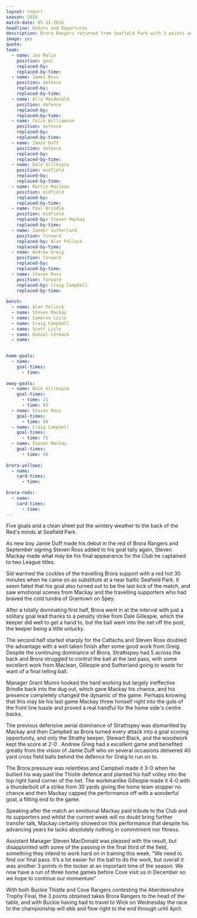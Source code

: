 ```yaml
---
layout: report
season: 2016
match-date: 05-11-2016
headline: Debuts and Departures
description: Brora Rangers returned from Seafield Park with 3 points and 5 goals
image: yes
quote:
team:
  - name: Joe Malin
    position: goal
    replaced-by: 
    replaced-by-time: 
  - name: James Ross
    position: defence
    replaced-by:
    replaced-by-time:
  - name: Ally Macdonald
    position: defence
    replaced-by: 
    replaced-by-time: 
  - name: Colin Williamson
    position: defence
    replaced-by: 
    replaced-by-time: 
  - name: Jamie Duff
    position: defence
    replaced-by: 
    replaced-by-time:
  - name: Dale Gillespie
    position: midfield
    replaced-by: 
    replaced-by-time: 
  - name: Martin Maclean
    position: midfield
    replaced-by: 
    replaced-by-time: 
  - name: Paul Brindle
    position: midfield
    replaced-by: Steven Mackay
    replaced-by-time: 
  - name: Zander Sutherland
    position: forward
    replaced-by: Alan Pollock
    replaced-by-time: 
  - name: Andrew Greig
    position: forward
    replaced-by: 
    replaced-by-time: 
  - name: Steven Ross
    position: forward
    replaced-by: Craig Campbell
    replaced-by-time: 
    
bench:
  - name: Alan Pollock
  - name: Steven Mackay
  - name: Cameron Lisle
  - name: Craig Campbell
  - name: Scott Lisle
  - name: Daniel Cormack
  - name: 
  

home-goals:
  - name: 
    goal-times:
      - time: 
      
away-goals:
  - name: Dale Gillespie
    goal-times:
      - time: 21
      - time: 85
  - name: Steven Ross
    goal-times:
      - time: 50
  - name: Craig Campbell
    goal-times:
      - time: 75
  - name: Steven Mackay
    goal-times:
      - time: 90
      
brora-yellows:
  - name: 
    card-times:
      - time: 
      
brora-reds:
  - name: 
    card-times:
      - time: 
---
```

Five goals and a clean sheet put the wintery weather to the back of the Red's minds at Seafield Park.

As new boy Jamie Duff made his debut in the red of Brora Rangers and September signing Steven Ross added to his goal tally again, Steven Mackay made what may be his final appearance for the Club he captained to two League titles.

Sid warmed the cockles of the travelling Brora support with a red hot 30 minutes when he came on as substitute at a near baltic Seafield Park. It seem fated that his goal also turned out to be the last kick of the match, and saw emotional scenes from Mackay and the travelling supporters who had braved the cold tundra of Grantown on Spey.
 
After a totally dominating first half, Brora went in at the interval with just a solitary goal lead thanks to a penalty strike from Dale Gillespie, which the keeper did well to get a hand to, but the ball went into the net off the post, the keeper being a little unlucky.
 
The second half started sharply for the Cattachs and Steven Ross doubled the advantage with a well taken finish after some good work from Greig. Despite the continuing dominance of Brora, Strathspey had 5 across the back and Brora struggled to control the ball at the last pass, with some excellent work from Maclean, Gillespie and Sutherland going to waste for want of a final telling ball.
 
Manager Grant Munro hooked the hard working but largely ineffective Brindle back into the dug out, which gave Mackay his chance, and his presence completely changed the dynamic of the game. Perhaps knowing that this may be his last game Mackay threw himself right into the guts of the front line tussle and proved a real handful for the home side's centre backs.
 
The previous defensive aerial dominance of Strathspey was dismantled by Mackay and then Campbell as Brora turned every attack into a goal scoring opportunity, and only the Strathy keeper, Stewart Black, and the woodwork kept the score at 2-0 . Andrew Greig had a excellent game and benefited greatly from the vision of Jamie Duff who on several occasions delivered 40 yard cross field balls behind the defence for Greig to run on to.
 
The  Brora pressure was relentless and Campbell made it 3-0 when he bullied his way past the Thistle defence and planted his half volley into the top right hand corner of the net. The workmanlike Gillespie made it 4-0 with a thunderbolt of a strike from 30 yards giving the home team stopper no chance and then Mackay capped the performance off with a wonderful goal, a fitting end to the game.
 
Speaking after the match an emotional Mackay paid tribute to the Club and its supporters and whilst the current week will no doubt bring further transfer talk, Mackay certainly showed on this performance that despite his advancing years he lacks absolutely nothing in commitment nor fitness.
 
Assistant Manager Steven MacDonald was pleased with the result, but disappointed with some of the passing in the final third of the field, something they intend to work hard on in training this week. “We need to find our final pass. It’s a lot easier for the ball to do the work, but overall it was another 3 points in the locker at an important time of the season. We now have a run of three home games before Cove visit us in December so we hope to continue our momentum”
 
With both Buckie Thistle and Cove Rangers contesting the Aberdeenshire Trophy Final, the 3 points obtained takes Brora Rangers to the head of the table, and with Buckie having had to travel to Wick on Wednesday the race to the championship will ebb and flow right to the end through until April.